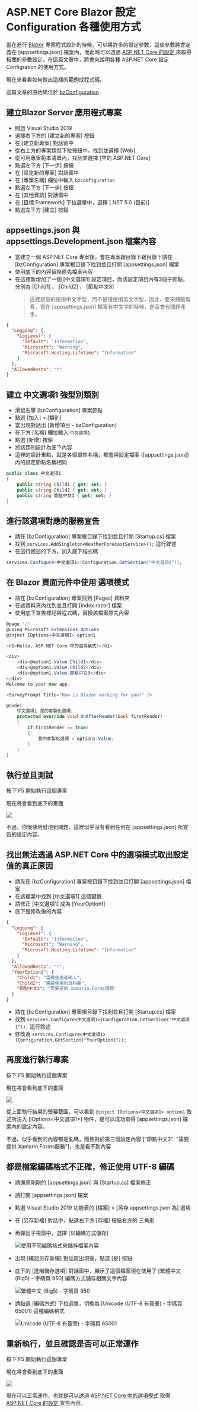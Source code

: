 # ASP.NET Core Blazor 設定 Configuration 各種使用方式

當在進行 [Blazor](https://docs.microsoft.com/zh-tw/aspnet/core/blazor/?view=aspnetcore-5.0&WT.mc_id=DT-MVP-5002220) 專案程式設計的時候，可以將許多的設定參數，這些參數將會定義在 [appsettings.json] 檔案內，而此時可以透過 [ASP.NET Core 的設定
](https://docs.microsoft.com/zh-tw/aspnet/core/fundamentals/configuration/?view=aspnetcore-5.0&WT.mc_id=DT-MVP-5002220) 來取得相關的參數設定，在這篇文章中，將會來說明各種 ASP.NET Core 設定 Configration 的使用方式。

現在來看看如何做出這樣的範例成程式碼。

這篇文章的原始碼位於 [bzConfiguration](https://github.com/vulcanlee/CSharp2021/tree/main/bzConfiguration)

## 建立Blazor Server 應用程式專案

* 開啟 Visual Studio 2019
* 選擇右下方的 [建立新的專案] 按鈕
* 在 [建立新專案] 對話窗中
* 從右上方的專案類型下拉按鈕中，找到並選擇 [Web]
* 從可用專案範本清單內，找到並選擇 [空的 ASP.NET Core]
* 點選左下方 [下一步] 按鈕
* 在 [設定新的專案] 對話窗中
* 在 [專案名稱] 欄位中輸入 `bzConfiguration`
* 點選左下方 [下一步] 按鈕
* 在 [其他資訊] 對話窗中
* 在 [目標 Framework] 下拉選單中，選擇 [.NET 5.0 (目前)]
* 點選左下方 [建立] 按鈕

## appsettings.json 與 appsettings.Development.json 檔案內容

* 當建立一個 ASP.NET Core 專案後，會在專案跟目錄下跟目錄下請在 [bzConfiguration] 專案根目錄下找到並且打開 [appsettings.json] 檔案
* 使用底下的內容替換原先檔案內容
* 在這裡新增加了一個 [中文選項1] 設定項目，而該設定項目內有3個子節點，分別為 [Child1] 、 [Child2] 、 [節點中文3]
  > 這裡刻意的使用中文字型，而不是僅使用英文字型，因此，要來體驗看看，當在 [appsettings.json] 檔案有中文字的時候，是否會有問題產生。

```json
{
  "Logging": {
    "LogLevel": {
      "Default": "Information",
      "Microsoft": "Warning",
      "Microsoft.Hosting.Lifetime": "Information"
    }
  },
  "AllowedHosts": "*"
}
```

## 建立 中文選項1 強型別類別

* 滑鼠右擊 [bzConfiguration] 專案節點
* 點選 [加入] > [類別]
* 當出現對話出 [新增項目 - bzConfiguration]
* 在下方 [名稱] 欄位輸入 `中文選項1`
* 點選 [新增] 按鈕
* 將該類別設計為底下內容
* 這裡的設計重點，就是各個屬性名稱，都會與設定檔案 ([appsettings.json]) 內的設定節點名稱相同

```csharp
public class 中文選項1
{
    public string Child1 { get; set; }
    public string Child2 { get; set; }
    public string 節點中文3 { get; set; }
}
```

## 進行該選項對應的服務宣告

* 請在 [bzConfiguration] 專案根目錄下找到並且打開 [Startup.cs] 檔案
* 找到 `services.AddSingleton<WeatherForecastService>();` 這行敘述
* 在這行敘述的下方，加入底下程式碼

```csharp
services.Configure<中文選項1>(Configuration.GetSection("中文選項1"));
```

## 在 Blazor 頁面元件中使用 選項模式

* 請在 [bzConfiguration] 專案找到 [Pages] 資料夾
* 在該資料夾內找到並且打開 [Index.razor] 檔案
* 使用底下宣告標記與程式碼，替換該檔案原先內容

```csharp
@page "/"
@using Microsoft.Extensions.Options
@inject IOptions<中文選項1> option1

<h1>Hello, ASP.NET Core 中的選項模式!</h1>

<div>
    <div>@option1.Value.Child1</div>
    <div>@option1.Value.Child2</div>
    <div>@option1.Value.節點中文3</div>
</div>
Welcome to your new app.

<SurveyPrompt Title="How is Blazor working for you?" />

@code{
    中文選項1 我的客製化選項;
    protected override void OnAfterRender(bool firstRender)
    {
        if(firstRender == true)
        {
            我的客製化選項 = option1.Value;
        }
    }
}
```

## 執行並且測試

按下 F5 開始執行這個專案

現在將會看到底下的畫面

![](../Images/Csharp937.png)

不過，你很快地發現到問題，這裡似乎沒有看到任何在 [appsettings.json] 所宣告的設定內容。

## 找出無法透過 ASP.NET Core 中的選項模式取出設定值的真正原因

* 請先在 [bzConfiguration] 專案根目錄下找到並且打開 [appsettings.json] 檔案
* 在該檔案中找到 [中文選項1] 這個鍵值
* 請修正 [中文選項1] 成為 [YourOption1]
* 底下是修改後的內容

```json
{
  "Logging": {
    "LogLevel": {
      "Default": "Information",
      "Microsoft": "Warning",
      "Microsoft.Hosting.Lifetime": "Information"
    }
  },
  "AllowedHosts": "*",
  "YourOption1": {
    "Child1": "需要使用者輸入",
    "Child2": "需要使用到資料庫",
    "節點中文3": "需要提供 Xamarin.Forms服務"
  }
}
```

* 請在 [bzConfiguration] 專案根目錄下找到並且打開 [Startup.cs] 檔案
* 找到 `services.Configure<中文選項1>(Configuration.GetSection("中文選項1"));` 這行敘述
* 修改為 `services.Configure<中文選項1>(Configuration.GetSection("YourOption1"));`

## 再度進行執行專案

按下 F5 開始執行這個專案

現在將會看到底下的畫面

![](../Images/Csharp936.png)

從上面執行結果的螢幕截圖，可以看到 `@inject IOptions<中文選項1> option1` 敘述所注入 [IOptions<中文選項1>] 物件，是可以成功取得  [appsettings.json] 檔案內的設定內容。

不過，似乎看到的內容都是亂碼，而且對於第三個設定內容 ["節點中文3": "需要提供 Xamarin.Forms服務"]，也是看不到內容

## 都是檔案編碼格式不正確，修正使用 UTF-8 編碼

* 請還原剛剛的 [appsettings.json] 與 [Startup.cs] 檔案修正
* 請打開 [appsettings.json] 檔案
* 點選 Visual Studio 2019 功能表的 [檔案] > [另存 appsettings.json 為] 選項
* 在 [另存新檔] 對話中，點選右下方 [存檔] 按鈕右方的 三角形
* 再彈出子視窗中，選擇 [以編碼方式儲存]

  ![使用不同編碼格式來儲存檔案內容](../Images/Csharp935.png)

* 出現 [確認另存新檔] 對話窗出現後，點選 [是] 按鈕
* 底下的 [進階儲存選項] 對話窗中，顯示了這個檔案現在使用了 [繁體中文 (Big5) - 字碼頁 950] 編碼方式儲存相關文字內容

  ![繁體中文 (Big5) - 字碼頁 950](../Images/Csharp934.png)

* 請點選 [編碼方式] 下拉選單，切換為 [Unicode (UTF-8 有簽章) - 字碼頁 65001] 這種編碼格式
 
  ![Unicode (UTF-8 有簽章) - 字碼頁 65001](../Images/Csharp933.png)

## 重新執行，並且確認是否可以正常運作

按下 F5 開始執行這個專案

現在將會看到底下的畫面

![](../Images/Csharp932.png)

現在可以正常運作，也就是可以透過 [ASP.NET Core 中的選項模式](https://docs.microsoft.com/zh-tw/aspnet/core/fundamentals/configuration/options?view=aspnetcore-5.0&WT.mc_id=DT-MVP-5002220) 取得 [ASP.NET Core 的設定
](https://docs.microsoft.com/zh-tw/aspnet/core/fundamentals/configuration/?view=aspnetcore-5.0&WT.mc_id=DT-MVP-5002220) 宣告內容。
